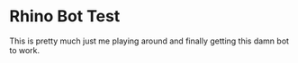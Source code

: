 Rhino Bot Test 
=========

This is pretty much just me playing around and finally getting this damn bot to work. 